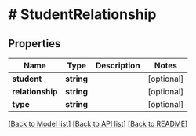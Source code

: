 # # StudentRelationship

## Properties

Name | Type | Description | Notes
------------ | ------------- | ------------- | -------------
**student** | **string** |  | [optional]
**relationship** | **string** |  | [optional]
**type** | **string** |  | [optional]

[[Back to Model list]](../../README.md#models) [[Back to API list]](../../README.md#endpoints) [[Back to README]](../../README.md)
